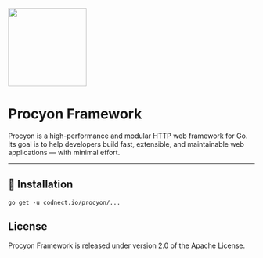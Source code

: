 <img src="https://github.com/user-attachments/assets/a4667925-0b08-415c-8972-e9de71a7c21c" width="160">

# Procyon Framework

Procyon is a high-performance and modular HTTP web framework for Go.  
Its goal is to help developers build fast, extensible, and maintainable web applications — with minimal effort.

---

## 🚀 Installation

```shell
go get -u codnect.io/procyon/...
```

## License
Procyon Framework is released under version 2.0 of the Apache License.
